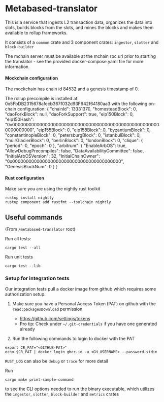 # Metabased-translator

This is a service that ingests L2 transaction data, organizes the data into slots, builds blocks from the slots, and mines the blocks and makes them available to rollup frameworks.

It consists of a `common` crate and 3 component crates: `ingestor`, `slotter` and `block-builder`

The mchain server must be available at the mchain rpc url prior to starting the translator -
see the provided docker-compose.yaml file for more information.

#### Mockchain configuration

The mockchain has chain id 84532 and a genesis timestamp of 0.

The rollup precompile is installed at 0x5FbDB2315678afecb367f032d93F642f64180aa3 with the following on-chain configuration:
{
   "chainId": 13331370,
   "homesteadBlock": 0,
   "daoForkBlock": null,
   "daoForkSupport": true,
   "eip150Block": 0,
   "eip150Hash": "0x0000000000000000000000000000000000000000000000000000000000000000",
   "eip155Block": 0,
   "eip158Block": 0,
   "byzantiumBlock": 0,
   "constantinopleBlock": 0,
   "petersburgBlock": 0,
   "istanbulBlock": 0,
   "muirGlacierBlock": 0,
   "berlinBlock": 0,
   "londonBlock": 0,
   "clique": {
      "period": 0,
      "epoch": 0
   },
   "arbitrum": {
      "EnableArbOS": true,
      "AllowDebugPrecompiles": false,
      "DataAvailabilityCommittee": false,
      "InitialArbOSVersion": 32,
      "InitialChainOwner": "0x0000000000000000000000000000000000000000",
      "GenesisBlockNum": 0
   }
}

#### Rust configuration

Make sure you are using the nightly rust toolkit

```
rustup install nightly
rustup component add rustfmt --toolchain nightly
```

## Useful commands

(From `/metabased-translator` root)

Run all tests:

```
cargo test --all
```

Run unit tests

```
cargo test --lib
```

### Setup for integration tests

Our integration tests pull a docker image from github which requires some authorization setup.

1. Make sure you have a Personal Access Token (PAT) on github with the `read:packagesDownload` permission
   - https://github.com/settings/tokens
   - Pro tip: Check under `~/.git-credentials` if you have one generated already

2. Run the following commands to login to docker with the PAT

```
export CR_PAT="<GITHUB-PAT>"
echo $CR_PAT | docker login ghcr.io -u <GH_USERNAME> --password-stdin
```

`RUST_LOG` can also be `debug` or `trace` for more detail

Run

```
cargo make print-sample-command
```
to see the CLI options needed to run the binary executable, which utilizes the `ingestor`, `slotter`, `block-builder` and `metrics` crates
